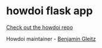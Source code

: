 # howdoi flask app

[Check out the howdoi repo](https://github.com/gleitz/howdoi)

Howdoi maintainer - [Benjamin Gleitz](https://github.com/gleitz)
